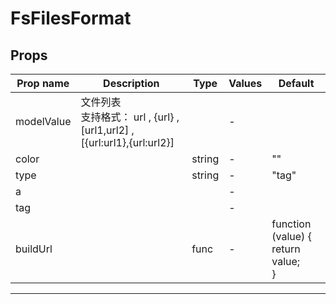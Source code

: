 # FsFilesFormat

## Props

| Prop name  | Description                                                                 | Type   | Values | Default                                     |
| ---------- | --------------------------------------------------------------------------- | ------ | ------ | ------------------------------------------- |
| modelValue | 文件列表<br/>支持格式： url , {url} , [url1,url2] , [{url:url1},{url:url2}] |        | -      |                                             |
| color      |                                                                             | string | -      | ""                                          |
| type       |                                                                             | string | -      | "tag"                                       |
| a          |                                                                             |        | -      |                                             |
| tag        |                                                                             |        | -      |                                             |
| buildUrl   |                                                                             | func   | -      | function (value) {<br/> return value;<br/>} |

---
